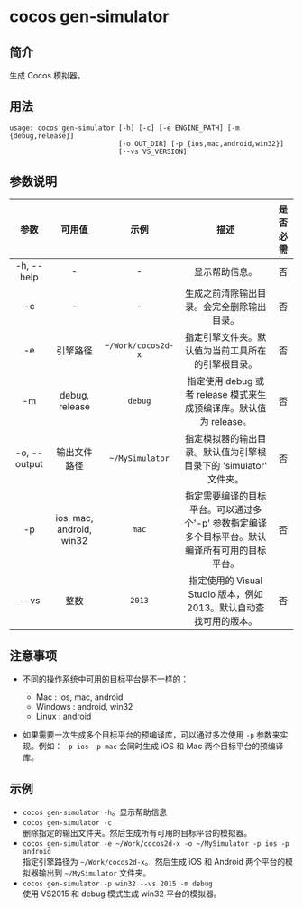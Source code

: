 # cocos gen-simulator

## 简介

生成 Cocos 模拟器。

## 用法

```
usage: cocos gen-simulator [-h] [-c] [-e ENGINE_PATH] [-m {debug,release}]
                           [-o OUT_DIR] [-p {ios,mac,android,win32}]
                           [--vs VS_VERSION]
```

## 参数说明

参数 | 可用值 | 示例 | 描述 | 是否必需
:------------: | :-------------: | :------------: | :------------: | :------------:
-h, --help | - | - | 显示帮助信息。 | 否
-c | - | - | 生成之前清除输出目录。会完全删除输出目录。 | 否
-e | 引擎路径 | `~/Work/cocos2d-x` | 指定引擎文件夹。默认值为当前工具所在的引擎根目录。 | 否
-m | debug, release | `debug` | 指定使用 debug 或者 release 模式来生成预编译库。默认值为 release。 | 否
-o, --output | 输出文件路径 | `~/MySimulator` | 指定模拟器的输出目录。默认值为引擎根目录下的 'simulator' 文件夹。 | 否
-p | ios, mac, android, win32 | `mac` | 指定需要编译的目标平台。可以通过多个'-p' 参数指定编译多个目标平台。默认编译所有可用的目标平台。 | 否
--vs | 整数 | `2013` | 指定使用的 Visual Studio 版本，例如 2013。默认自动查找可用的版本。 | 否

## 注意事项

* 不同的操作系统中可用的目标平台是不一样的：
	
	* Mac : ios, mac, android  
	* Windows : android, win32  
	* Linux : android

* 如果需要一次生成多个目标平台的预编译库，可以通过多次使用 `-p` 参数来实现。例如： `-p ios -p mac` 会同时生成 iOS 和 Mac 两个目标平台的预编译库。

## 示例

* `cocos gen-simulator -h`。显示帮助信息
* `cocos gen-simulator -c`  
删除指定的输出文件夹。然后生成所有可用的目标平台的模拟器。
* `cocos gen-simulator -e ~/Work/cocos2d-x -o ~/MySimulator -p ios -p android`  
指定引擎路径为 `~/Work/cocos2d-x`。 然后生成 iOS 和 Android 两个平台的模拟器输出到 `~/MySimulator` 文件夹。
* `cocos gen-simulator -p win32 --vs 2015 -m debug`  
使用 VS2015 和 debug 模式生成 win32 平台的模拟器。
